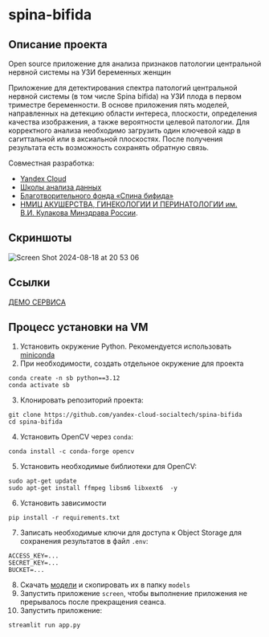# spina-bifida

## Описание проекта
Open source приложение для анализа признаков патологии центральной нервной системы на УЗИ беременных женщин

Приложение для детектирования спектра патологий центральной нервной системы (в том числе Spina bifida) на УЗИ плода в первом триместре беременности. В основе приложения пять моделей, направленных на детекцию области интереса, плоскости, определения качества изображения, а также вероятности целевой патологии. Для корректного анализа необходимо загрузить один ключевой кадр в сагиттальной или в аксиальной плоскостях. 
После получения результата есть возможность сохранять обратную связь.

Совместная разработка:
- [Yandex Cloud](https://yandex.cloud/ru)
- [Школы анализа данных](https://shad.yandex.ru/)
- [Благотворительного фонда «Спина бифида»](https://helpspinabifida.ru/)
- [НМИЦ АКУШЕРСТВА, ГИНЕКОЛОГИИ И ПЕРИНАТОЛОГИИ им. В.И. Кулакова Минздрава России](https://ncagp.ru/).

## Скриншоты
![Screen Shot 2024-08-18 at 20 53 06](https://github.com/user-attachments/assets/3a6913e0-0bb5-4571-8d50-00765bce7b3b)

## Ссылки
[ДЕМО СЕРВИСА](https://spinabifida.cloudtechport.com/)

## Процесс установки на VM

1. Установить окружение Python. Рекомендуется использовать [miniconda](https://docs.anaconda.com/miniconda/)
2. При необходимости, создать отдельное окружение для проекта
```
conda create -n sb python==3.12
conda activate sb
```
3. Клонировать репозиторий проекта:
```
git clone https://github.com/yandex-cloud-socialtech/spina-bifida
cd spina-bifida
```
4. Установить OpenCV через `conda`:
```
conda install -c conda-forge opencv
```
5. Установить необходимые библиотеки для OpenCV:
```
sudo apt-get update
sudo apt-get install ffmpeg libsm6 libxext6  -y
```
6. Установить зависимости
```
pip install -r requirements.txt
```
7. Записать необходимые ключи для доступа к Object Storage для сохранения результатов в файл `.env`:
```
ACCESS_KEY=...
SECRET_KEY=...
BUCKET=...
```
8. Скачать [модели](https://storage.yandexcloud.net/spina-bifida-models/models.zip) и скопировать их в папку `models`
9. Запустить приложение `screen`, чтобы выполнение приложения не прерывалось после прекращения сеанса.
10. Запустить приложение:
```
streamlit run app.py
```
